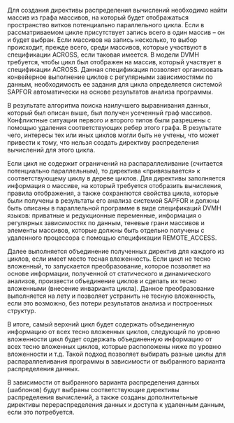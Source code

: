 Для создания директивы распределения вычислений необходимо найти массив из графа массивов, на который будет отображаться пространство витков потенциально параллельного цикла. Если в рассматриваемом цикле присутствует запись всего в один массив – он и будет выбран. Если массивов на запись несколько, то выбор происходит, прежде всего, среди массивов, которые участвуют в спецификации ACROSS, если таковая имеется. В модели DVMH требуется, чтобы цикл был отображен на массив, который участвует в спецификации ACROSS. Данная спецификация позволяет организовать конвейерное выполнение циклов с регулярными зависимостями по данным, необходимость ее задания для цикла определяется системой SAPFOR автоматически на основе результатов анализа программы.

В результате алгоритма поиска наилучшего выравнивания данных, который был описан выше, был получен усеченный граф массивов. Конфликтные ситуации первого и второго типов были разрешены с помощью удаления соответствующих ребер этого графа. В результате чего, интересы тех или иных циклов могли быть не учтены, что может привести к тому, что нельзя создать директиву распределения вычислений для этого цикла. 

Если цикл не содержит ограничений на распараллеливание (считается потенциально параллельным), то директива «привязывается» к соответствующему циклу в дереве циклов. Для директивы заполняется информация о массиве, на который требуется отобразить вычисления, правила отображения, а также сохраняются свойства цикла, которые были получены в результаты его анализа системой SAPFOR и должны быть описаны в параллельной программе в виде спецификаций DVMH языков: приватные и редукционные переменные, информация о регулярных зависимостях по данным, теневые грани массивов и элементы массивов, которые должны быть отдельно получены с удаленного процессора с помощью спецификации REMOTE_ACCESS.

Далее выполняется объединение полученных директив для каждого из циклов, если имеет место тесная вложенность. Если цикл не тесно вложенный, то запускается преобразование, которое позволяет на основе информации, полученной от статического и динамического анализов, произвести объединение циклов и сделать их тесно вложенными (внесение инварианта цикла). Данное преобразование выполняется на лету и позволяет устранить не тесную вложенность, если это возможно, без потери результатов анализа и построенных структур.

В итоге, самый верхний цикл будет содержать объединенную информацию от всех тесно вложенных циклов, следующий по уровню вложенности цикл будет содержать объединенную информацию от всех тесно вложенных циклов, которые расположены ниже по уровню вложенности и т.д. Такой подход позволяет выбирать разные циклы для распараллеливания программы в зависимости от выбранного варианта распределения данных.

В зависимости от выбранного варианта распределения данных (шаблонов) будут выбраны соответствующие директивы распределения вычислений, а также созданы дополнительные директивы перераспределения данных и доступа к удаленным данным, если это потребуется.
